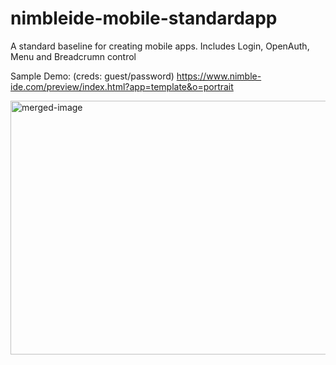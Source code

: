 # nimbleide-mobile-standardapp
A standard baseline for creating mobile apps. Includes Login, OpenAuth, Menu and Breadcrumn control

Sample Demo: (creds: guest/password)
https://www.nimble-ide.com/preview/index.html?app=template&o=portrait

<img width="992" height="406" alt="merged-image" src="https://github.com/user-attachments/assets/aba29c5f-b324-4f80-98f0-97172124a4f9" />

